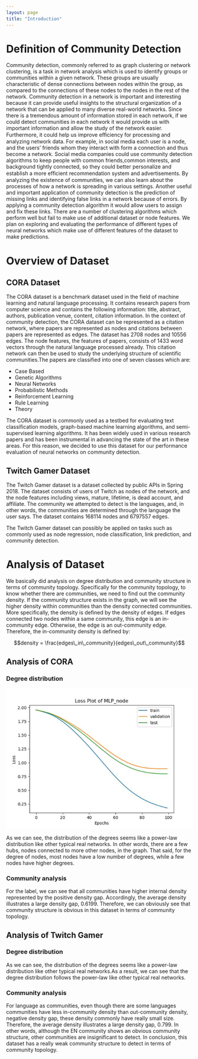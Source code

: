```yaml
---
layout: page
title: "Introduction"
---
```

# Definition of Community Detection

Community detection, commonly referred to as graph clustering or network clustering, is a task in network analysis which is used to identify groups or communities within a given network. These groups are usually characteristic of dense connections between nodes within the group, as compared to the connections of these nodes to the nodes in the rest of the network.
Community detection in a network is important and interesting because it can provide useful insights to the structural organization of a network that can be applied to many diverse real-world networks. Since there is a tremendous amount of information stored in each network, if we could detect communities in each network it would provide us with important information and allow the study of the network easier. Furthermore, it could help us improve eﬀiciency for processing and analyzing network data. For example, in social media each user is a node, and the users’ friends whom they interact with form a connection and thus become a network. Social media companies could use community detection algorithms to keep people with common friends,common interests, and background tightly connected, so they could better personalize and establish a more eﬀicient recommendation system and advertisements. By analyzing the existence of communities, we can also learn about the processes of how a network is spreading in various settings. Another useful and important application of community detection is the prediction of missing links and identifying false links in a network because of errors. By applying a community detection algorithm it would allow users to assign and fix these links. There are a number of clustering algorithms which perform well but fail to make use of additional dataset or node features. We plan on exploring and evaluating the performance of different types of neural networks which make use of different features of the dataset to make predictions.

# Overview of Dataset
## CORA Dataset

The CORA dataset is a benchmark dataset used in the field of machine learning and natural language processing. It contains research papers from computer science and contains the following information: title, abstract, authors, publication venue, content, citation information. In the context of community detection, the CORA dataset can be represented as a citation network, where papers are represented as nodes and citations between papers are represented as edges. The dataset has 2708 nodes and 10556 edges. The node features, the features of papers, consists of 1433 word vectors through the natural language processed already. This citation network can then be used to study the underlying structure of scientific communities.The papers are classified into one of seven classes which are:

* Case Based
* Genetic Algorithms
* Neural Networks
* Probabilistic Methods
* Reinforcement Learning
* Rule Learning
* Theory

The CORA dataset is commonly used as a testbed for evaluating text classification models, graph-based machine learning algorithms, and semi-supervised learning algorithms. It has been widely used in various research papers and has been instrumental in advancing the state of the art in these areas. For this reason, we decided to use this dataset for our performance evaluation of neural networks on community detection.

## Twitch Gamer Dataset

The Twitch Gamer dataset is a dataset collected by public APIs in Spring 2018. The dataset consists of users of Twitch as nodes of the network, and the node features including views, mature, lifetime, is dead account, and affiliate. The community we attempted to detect is the languages, and, in other words, the communities are determined through the language the user says. The dataset contains 168114 nodes and 6797557 edges. 

The Twitch Gamer dataset can possibly be applied on tasks such as commonly used as node regression, node classification, link prediction, and community detection.

# Analysis of Dataset

We basically did analysis on degree distribution and community structure in terms of community topology. Specifically for the community topology, to know whether there are communities, we need to find out the community density. If the community structure exists in the graph, we will see the higher density within communities than the density connected communities. More specifically, the density is defined by the density of edges. If edges connected two nodes within a same community, this edge is an in-community edge. Otherwise, the edge is an out-community edge. Therefore, the in-community density is defined by:

$$density = \frac{edges\_in\_community}{edges\_out\_community}$$

## Analysis of CORA
### Degree distribution

![CORA_degree](/figures/MLP_node_loss.jpg)

As we can see, the distribution of the degrees seems like a power-law distribution like other typical real networks. In other words, there are a few hubs, nodes connected to more other nodes, in the graph. That said, for the degree of nodes, most nodes have a low number of degrees, while a few nodes have higher degrees.

### Community analysis

For the label, we can see that all communities have higher internal density represented by the positive density gap. Accordingly, the average density illustrates a large density gap, 0.6199. Therefore, we can obviously see that community structure is obvious in this dataset in terms of community topology.

## Analysis of Twitch Gamer
### Degree distribution

As we can see, the distribution of the degrees seems like a power-law distribution like other typical real networks.As a result, we can see that the degree distribution follows the power-law like other typical real networks.

### Community analysis

For language as communities, even though there are some languages communities have less in-community density than out-community density, negative density gap, these density commonly have really small size. Therefore, the average density illustrates a large density gap, 0.799. In other words, although the EN community shows an obvious community structure, other communities are insignificant to detect. In conclusion, this dataset has a really weak community structure to detect in terms of community topology.
